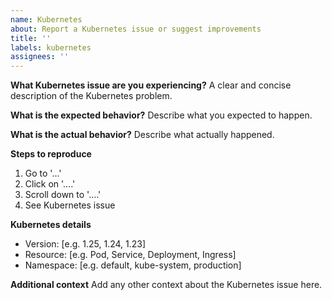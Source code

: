 ```yaml
---
name: Kubernetes
about: Report a Kubernetes issue or suggest improvements
title: ''
labels: kubernetes
assignees: ''
---
```


**What Kubernetes issue are you experiencing?**
A clear and concise description of the Kubernetes problem.

**What is the expected behavior?**
Describe what you expected to happen.

**What is the actual behavior?**
Describe what actually happened.

**Steps to reproduce**
1. Go to '...'
2. Click on '....'
3. Scroll down to '....'
4. See Kubernetes issue

**Kubernetes details**
- Version: [e.g. 1.25, 1.24, 1.23]
- Resource: [e.g. Pod, Service, Deployment, Ingress]
- Namespace: [e.g. default, kube-system, production]

**Additional context**
Add any other context about the Kubernetes issue here.
